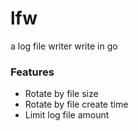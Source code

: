 # lfw
a log file writer write in go

### Features
* Rotate by file size
* Rotate by file create time
* Limit log file amount
